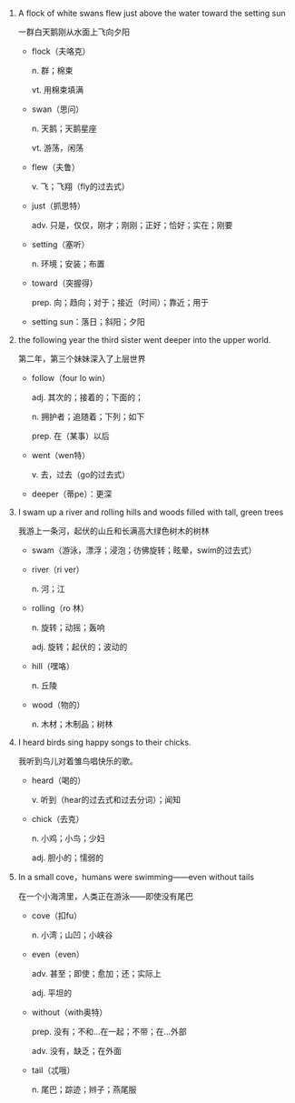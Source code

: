 1. A flock of white swans flew just above the water toward the setting sun

    一群白天鹅刚从水面上飞向夕阳

    - flock（夫咯克）

        n. 群；棉束
        
        vt. 用棉束填满

    - swan（思问）

        n. 天鹅；天鹅星座

        vt. 游荡，闲荡

    - flew（夫鲁）

        v. 飞；飞翔（fly的过去式）

    - just（抓思特）

        adv. 只是，仅仅，刚才；刚刚；正好；恰好；实在；刚要

    - setting（塞听）
    
        n. 环境；安装；布置

    - toward（突握得）

        prep. 向；趋向；对于；接近（时间）；靠近；用于

    - setting sun：落日；斜阳；夕阳

2. the following year the third sister went deeper into the upper world.

    第二年，第三个妹妹深入了上层世界

    - follow（four lo win）

        adj. 其次的；接着的；下面的；

        n. 拥护者；追随着；下列；如下

        prep. 在（某事）以后

    - went（wen特）

        v. 去，过去（go的过去式）

    - deeper（蒂pe）：更深

3. I swam up a river and rolling hills and woods filled with tall, green trees

    我游上一条河，起伏的山丘和长满高大绿色树木的树林

    - swam（游泳，漂浮；浸泡；彷佛旋转；眩晕，swim的过去式）

    - river（ri ver）

        n. 河；江

    - rolling（ro 林）

        n. 旋转；动摇；轰响

        adj. 旋转；起伏的；波动的

    - hill（嘿咯）

        n. 丘陵

    - wood（物的）

        n. 木材；木制品；树林

4. I heard birds sing happy songs to their chicks.

    我听到鸟儿对着雏鸟唱快乐的歌。

    - heard（喝的）

        v. 听到（hear的过去式和过去分词）；闻知

    - chick（去克）

        n. 小鸡；小鸟；少妇

        adj. 胆小的；懦弱的

5. In a small cove，humans were swimming——even without tails

    在一个小海湾里，人类正在游泳——即使没有尾巴

    - cove（扣fu）

        n. 小湾；山凹；小峡谷

    - even（even）

        adv. 甚至；即使；愈加；还；实际上

        adj. 平坦的

    - without（with奥特）

        prep. 没有；不和...在一起；不带；在...外部

        adv. 没有，缺乏；在外面

    - tail（忒哦）

        n. 尾巴；踪迹；辫子；燕尾服






